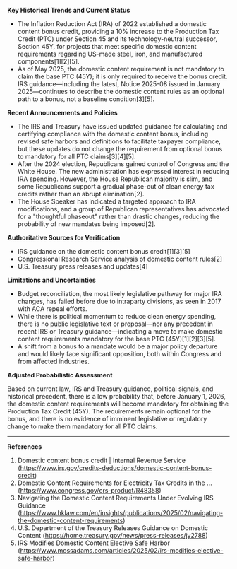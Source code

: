 **Key Historical Trends and Current Status**

- The Inflation Reduction Act (IRA) of 2022 established a domestic content bonus credit, providing a 10% increase to the Production Tax Credit (PTC) under Section 45 and its technology-neutral successor, Section 45Y, for projects that meet specific domestic content requirements regarding US-made steel, iron, and manufactured components[1][2][5].
- As of May 2025, the domestic content requirement is not mandatory to claim the base PTC (45Y); it is only required to receive the bonus credit. IRS guidance—including the latest, Notice 2025-08 issued in January 2025—continues to describe the domestic content rules as an optional path to a bonus, not a baseline condition[3][5].

**Recent Announcements and Policies**

- The IRS and Treasury have issued updated guidance for calculating and certifying compliance with the domestic content bonus, including revised safe harbors and definitions to facilitate taxpayer compliance, but these updates do not change the requirement from optional bonus to mandatory for all PTC claims[3][4][5].
- After the 2024 election, Republicans gained control of Congress and the White House. The new administration has expressed interest in reducing IRA spending. However, the House Republican majority is slim, and some Republicans support a gradual phase-out of clean energy tax credits rather than an abrupt elimination[2].
- The House Speaker has indicated a targeted approach to IRA modifications, and a group of Republican representatives has advocated for a "thoughtful phaseout" rather than drastic changes, reducing the probability of new mandates being imposed[2].

**Authoritative Sources for Verification**

- IRS guidance on the domestic content bonus credit[1][3][5]
- Congressional Research Service analysis of domestic content rules[2]
- U.S. Treasury press releases and updates[4]

**Limitations and Uncertainties**

- Budget reconciliation, the most likely legislative pathway for major IRA changes, has failed before due to intraparty divisions, as seen in 2017 with ACA repeal efforts.
- While there is political momentum to reduce clean energy spending, there is no public legislative text or proposal—nor any precedent in recent IRS or Treasury guidance—indicating a move to make domestic content requirements mandatory for the base PTC (45Y)[1][2][3][5].
- A shift from a bonus to a mandate would be a major policy departure and would likely face significant opposition, both within Congress and from affected industries.

**Adjusted Probabilistic Assessment**

Based on current law, IRS and Treasury guidance, political signals, and historical precedent, there is a low probability that, before January 1, 2026, the domestic content requirements will become mandatory for obtaining the Production Tax Credit (45Y). The requirements remain optional for the bonus, and there is no evidence of imminent legislative or regulatory change to make them mandatory for all PTC claims.

---

**References**
1. Domestic content bonus credit | Internal Revenue Service (https://www.irs.gov/credits-deductions/domestic-content-bonus-credit)
2. Domestic Content Requirements for Electricity Tax Credits in the ... (https://www.congress.gov/crs-product/R48358)
3. Navigating the Domestic Content Requirements Under Evolving IRS Guidance (https://www.hklaw.com/en/insights/publications/2025/02/navigating-the-domestic-content-requirements)
4. U.S. Department of the Treasury Releases Guidance on Domestic Content (https://home.treasury.gov/news/press-releases/jy2788)
5. IRS Modifies Domestic Content Elective Safe Harbor (https://www.mossadams.com/articles/2025/02/irs-modifies-elective-safe-harbor)